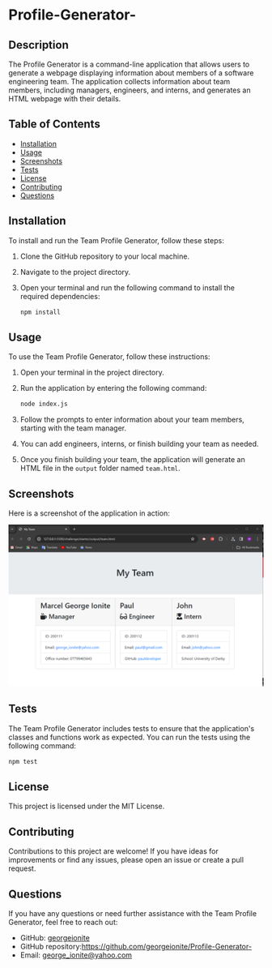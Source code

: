 # Profile-Generator-

## Description

The Profile Generator is a command-line application that allows users to generate a webpage displaying information about members of a software engineering team. The application collects information about team members, including managers, engineers, and interns, and generates an HTML webpage with their details.

## Table of Contents

- [Installation](#installation)
- [Usage](#usage)
- [Screenshots](#screenshots)
- [Tests](#tests)
- [License](#license)
- [Contributing](#contributing)
- [Questions](#questions)

## Installation

To install and run the Team Profile Generator, follow these steps:

1. Clone the GitHub repository to your local machine.
2. Navigate to the project directory.
3. Open your terminal and run the following command to install the required dependencies:

   ```bash
   npm install
   ```

## Usage

To use the Team Profile Generator, follow these instructions:

1. Open your terminal in the project directory.
2. Run the application by entering the following command:

   ```bash
   node index.js
   ```

3. Follow the prompts to enter information about your team members, starting with the team manager.
4. You can add engineers, interns, or finish building your team as needed.
5. Once you finish building your team, the application will generate an HTML file in the `output` folder named `team.html`.

## Screenshots

Here is a screenshot of the application in action:

![Screenshot 1](./challenge/assets/Screenshot%202024-01-23%20203822.png)


## Tests

The Team Profile Generator includes tests to ensure that the application's classes and functions work as expected. You can run the tests using the following command:

```bash
npm test
```

## License

This project is licensed under the MIT License.

## Contributing

Contributions to this project are welcome! If you have ideas for improvements or find any issues, please open an issue or create a pull request.

## Questions

If you have any questions or need further assistance with the Team Profile Generator, feel free to reach out:

- GitHub: [georgeionite](https://github.com/georgeionite)
- GitHub repository:https://github.com/georgeionite/Profile-Generator-
- Email: george_ionite@yahoo.com